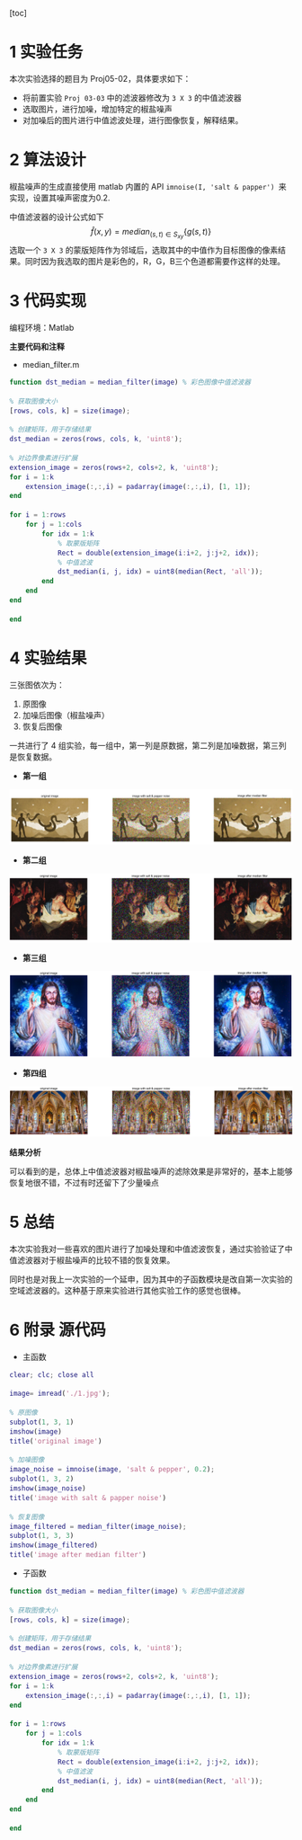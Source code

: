 [toc]



<div style="page-break-after: always;"></div>

# 1 实验任务

本次实验选择的题目为 Proj05-02，具体要求如下：

- 将前置实验 `Proj 03-03` 中的滤波器修改为 `3 X 3` 的中值滤波器
- 选取图片，进行加噪，增加特定的椒盐噪声
- 对加噪后的图片进行中值滤波处理，进行图像恢复，解释结果。





# 2 算法设计

椒盐噪声的生成直接使用 matlab 内置的 API  `imnoise(I, 'salt & papper') `来实现，设置其噪声密度为0.2.

中值滤波器的设计公式如下
$$
\hat{f}(x,y)=median_{(s,t)\in S_{xy}}\{g(s,t)\}
$$
选取一个 `3 X 3` 的蒙版矩阵作为邻域后，选取其中的中值作为目标图像的像素结果。同时因为我选取的图片是彩色的，R，G，B三个色道都需要作这样的处理。



# 3 代码实现

编程环境：Matlab

**主要代码和注释**

- median_filter.m

```matlab
function dst_median = median_filter(image) % 彩色图像中值滤波器

% 获取图像大小
[rows, cols, k] = size(image);

% 创建矩阵，用于存储结果
dst_median = zeros(rows, cols, k, 'uint8');

% 对边界像素进行扩展
extension_image = zeros(rows+2, cols+2, k, 'uint8');
for i = 1:k
    extension_image(:,:,i) = padarray(image(:,:,i), [1, 1]);    
end

for i = 1:rows
    for j = 1:cols
        for idx = 1:k
            % 取蒙版矩阵
            Rect = double(extension_image(i:i+2, j:j+2, idx));
            % 中值滤波
            dst_median(i, j, idx) = uint8(median(Rect, 'all')); 
        end
    end
end

end
```



# 4 实验结果



三张图依次为：

1. 原图像
2. 加噪后图像（椒盐噪声）
3. 恢复后图像

一共进行了 4 组实验，每一组中，第一列是原数据，第二列是加噪数据，第三列是恢复数据。

<div style="page-break-after: always;"></div>

* **第一组**

![](https://raw.githubusercontent.com/Jack-Chan-2001/clouding/main/image/202206121930521.png)

- **第二组**

![](https://raw.githubusercontent.com/Jack-Chan-2001/clouding/main/image/202204071109342.png)

- **第三组**

![](https://raw.githubusercontent.com/Jack-Chan-2001/clouding/main/image/202206121930522.png)

- **第四组**

![](https://raw.githubusercontent.com/Jack-Chan-2001/clouding/main/image/202206121930523.png)

<div style="page-break-after: always;"></div>

**结果分析**

可以看到的是，总体上中值滤波器对椒盐噪声的滤除效果是非常好的，基本上能够恢复地很不错，不过有时还留下了少量噪点



# 5 总结

本次实验我对一些喜欢的图片进行了加噪处理和中值滤波恢复，通过实验验证了中值滤波器对于椒盐噪声的比较不错的恢复效果。

同时也是对我上一次实验的一个延申，因为其中的子函数模块是改自第一次实验的空域滤波器的。这种基于原来实验进行其他实验工作的感觉也很棒。



# 6 附录 源代码

- 主函数

```matlab
clear; clc; close all

image= imread('./1.jpg');

% 原图像
subplot(1, 3, 1)
imshow(image)
title('original image')

% 加噪图像
image_noise = imnoise(image, 'salt & pepper', 0.2);
subplot(1, 3, 2)
imshow(image_noise)
title('image with salt & papper noise')

% 恢复图像
image_filtered = median_filter(image_noise);
subplot(1, 3, 3)
imshow(image_filtered)
title('image after median filter')
```

- 子函数

```matlab
function dst_median = median_filter(image) % 彩色图中值滤波器

% 获取图像大小
[rows, cols, k] = size(image);

% 创建矩阵，用于存储结果
dst_median = zeros(rows, cols, k, 'uint8');

% 对边界像素进行扩展
extension_image = zeros(rows+2, cols+2, k, 'uint8');
for i = 1:k
    extension_image(:,:,i) = padarray(image(:,:,i), [1, 1]);    
end

for i = 1:rows
    for j = 1:cols
        for idx = 1:k
            % 取蒙版矩阵
            Rect = double(extension_image(i:i+2, j:j+2, idx));
            % 中值滤波
            dst_median(i, j, idx) = uint8(median(Rect, 'all')); 
        end
    end
end

end
```

